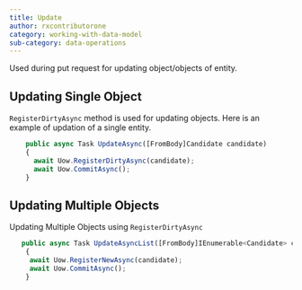 ```yaml
---
title: Update
author: rxcontributorone
category: working-with-data-model
sub-category: data-operations 
---
```


Used during put request for updating object/objects of entity.

## Updating Single Object
`RegisterDirtyAsync` method is used for updating objects. Here is an example of updation of a single entity. 

```js
    public async Task UpdateAsync([FromBody]Candidate candidate)
    {
      await Uow.RegisterDirtyAsync(candidate);
      await Uow.CommitAsync();
    }
```    

## Updating Multiple Objects
Updating Multiple Objects using `RegisterDirtyAsync` 

```js
   public async Task UpdateAsyncList([FromBody]IEnumerable<Candidate> candidates)
    {     
     await Uow.RegisterNewAsync(candidate);
     await Uow.CommitAsync();
    }
```